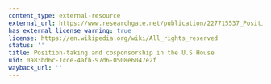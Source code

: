 ```yaml
---
content_type: external-resource
external_url: https://www.researchgate.net/publication/227715537_Position_Taking_and_Cosponsorship_in_the_US_House
has_external_license_warning: true
license: https://en.wikipedia.org/wiki/All_rights_reserved
status: ''
title: Position-taking and cosponsorship in the U.S House
uid: 0a83bd6c-1cce-4afb-97d6-0508e6047e2f
wayback_url: ''
---
```

